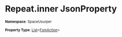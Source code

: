 # Repeat.inner JsonProperty

<small>**Namespace**: SpaceUsurper</small>

<small>**Property Type**: [List](https://docs.microsoft.com/en-us/dotnet/api/system.collections.generic.list-1?view=netframework-4.5)&lt;[FsmAction](../FsmAction.md)&gt;</small>

